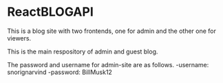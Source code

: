 # ReactBLOGAPI

This is a blog site with two frontends, one for admin and the other one for viewers.

This is the main respository of admin and guest blog.

The password and username for admin-site are as follows.
-username: snorignarvind
-password: BillMusk12

[Link to blog-guest-site]: https://github.com/snoringarvind/arvind-blog-guest
